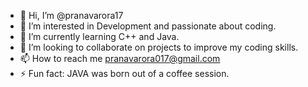- 👋 Hi, I’m @pranavarora17
- 👀 I’m interested in Development and passionate about coding.
- 🌱 I’m currently learning C++ and Java. 
- 💞️ I’m looking to collaborate on projects to improve my coding skills.
- 📫 How to reach me pranavarora017@gmail.com
- ⚡ Fun fact: JAVA was born out of a coffee session.

<!---
pranavarora17/pranavarora17 is a ✨ special ✨ repository because its `README.md` (this file) appears on your GitHub profile.
You can click the Preview link to take a look at your changes.
--->
